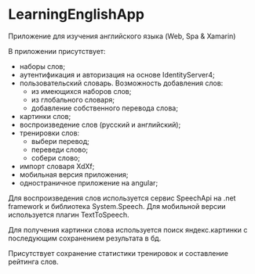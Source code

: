 # LearningEnglishApp
Приложение для изучения английского языка (Web, Spa &amp; Xamarin)

В приложении присутствует:
 + наборы слов;
 + аутентификация и авторизация на основе IdentityServer4;
 + пользовательский словарь. Возможность добавления слов:
   + из имеющихся наборов слов;
   + из глобального словаря;
   + добавление собственного перевода слова;   
 + картинки слов;
 + воспроизведение слов (русский и английский);
 + тренировки слов:
   + выбери перевод; 
   + переведи слово;
   + собери слово;
 + импорт словаря XdXf;
 + мобильная версия приложения;
 + одностраничное приложение на аngular;
 
 
 Для воспроизведения слов используется сервис SpeechApi на .net framework и библиотека System.Speech.
 Для мобильной версии используется плагин TextToSpeech.
 
 Для получения картинки слова используется поиск яндекс.картинки с последующим сохранением результата в бд.
 
 Присутствует сохранение статистики тренировок и составление рейтинга слов.
